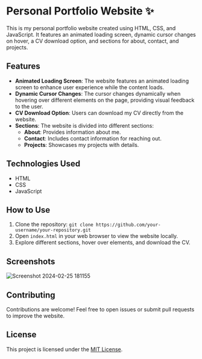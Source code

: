 # Personal Portfolio Website ✨

This is my personal portfolio website created using HTML, CSS, and JavaScript. It features an animated loading screen, dynamic cursor changes on hover, a CV download option, and sections for about, contact, and projects.

## Features

- **Animated Loading Screen**: The website features an animated loading screen to enhance user experience while the content loads.
- **Dynamic Cursor Changes**: The cursor changes dynamically when hovering over different elements on the page, providing visual feedback to the user.
- **CV Download Option**: Users can download my CV directly from the website.
- **Sections**: The website is divided into different sections:
  - **About**: Provides information about me.
  - **Contact**: Includes contact information for reaching out.
  - **Projects**: Showcases my projects with details.

## Technologies Used

- HTML
- CSS
- JavaScript

## How to Use

1. Clone the repository: `git clone https://github.com/your-username/your-repository.git`
2. Open `index.html` in your web browser to view the website locally.
3. Explore different sections, hover over elements, and download the CV.

## Screenshots
![Screenshot 2024-02-25 181155](https://github.com/abhi-up/Animated-Portfolio/assets/77201101/50f09f1b-ffd8-44f2-a5f2-564ac0c21f8b)

## Contributing

Contributions are welcome! Feel free to open issues or submit pull requests to improve the website.

## License

This project is licensed under the [MIT License](LICENSE).
